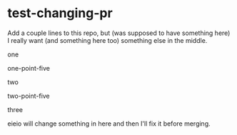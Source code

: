 # test-changing-pr

Add a couple
lines to this
repo, but
(was supposed to have something here)
I really want
(and something here too)
something else
in the middle.

one

one-point-five

two

two-point-five

three


eieio will change something in here and then I'll fix it before merging.
